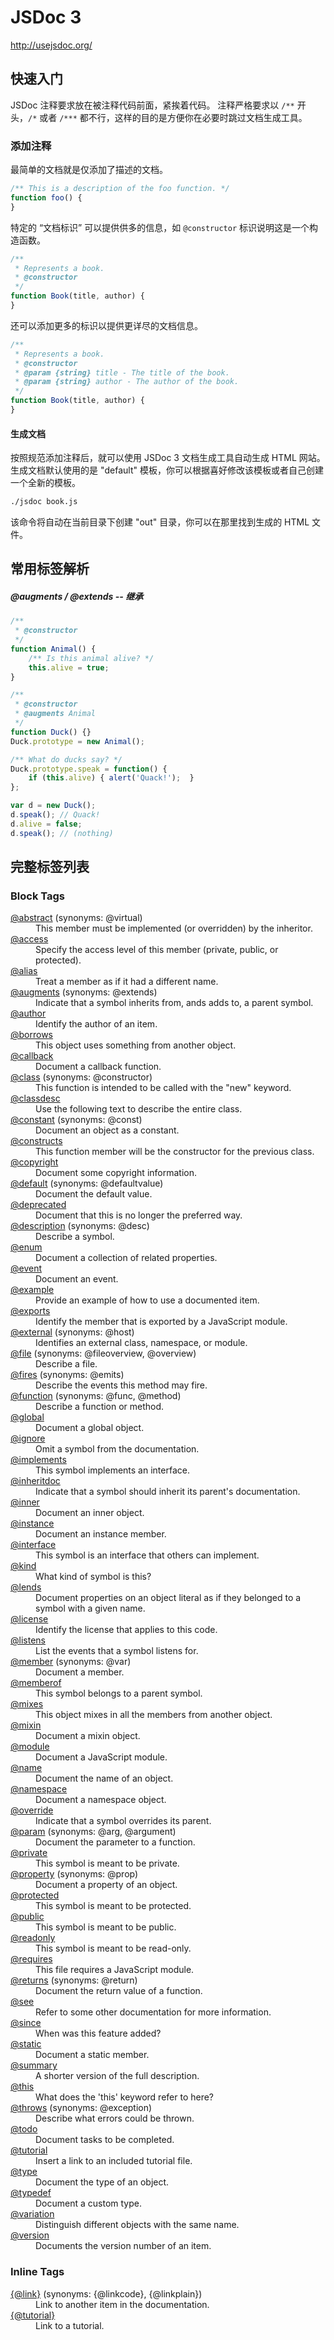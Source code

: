 # JSDoc 3

http://usejsdoc.org/

## 快速入门

JSDoc 注释要求放在被注释代码前面，紧挨着代码。
注释严格要求以 `/**` 开头，`/*` 或者 `/***` 都不行，这样的目的是方便你在必要时跳过文档生成工具。

### 添加注释

最简单的文档就是仅添加了描述的文档。
```js
/** This is a description of the foo function. */
function foo() {
}
```

特定的 “文档标识” 可以提供供多的信息，如 `@constructor` 标识说明这是一个构造函数。
```js
/**
 * Represents a book.
 * @constructor
 */
function Book(title, author) {
}
```

还可以添加更多的标识以提供更详尽的文档信息。
```js
/**
 * Represents a book.
 * @constructor
 * @param {string} title - The title of the book.
 * @param {string} author - The author of the book.
 */
function Book(title, author) {
}
```

#### 生成文档

按照规范添加注释后，就可以使用 JSDoc 3 文档生成工具自动生成 HTML 网站。生成文档默认使用的是 "default" 模板，你可以根据喜好修改该模板或者自己创建一个全新的模板。

```bash
./jsdoc book.js
```
该命令将自动在当前目录下创建  "out" 目录，你可以在那里找到生成的 HTML 文件。

## 常用标签解析

##### @augments / @extends -- 继承

```js
/**
 * @constructor
 */
function Animal() {
    /** Is this animal alive? */
    this.alive = true;
}

/**
 * @constructor
 * @augments Animal
 */
function Duck() {}
Duck.prototype = new Animal();

/** What do ducks say? */
Duck.prototype.speak = function() {
    if (this.alive) { alert('Quack!');  }
};

var d = new Duck();
d.speak(); // Quack!
d.alive = false;
d.speak(); // (nothing)

```

## 完整标签列表

### Block Tags
<dl>
  <dt><a href="tags-abstract.html">@abstract</a> (synonyms: @virtual)</dt>
  <dd>This member must be implemented (or overridden) by the inheritor.</dd>
  <dt><a href="tags-access.html">@access</a></dt>
  <dd>Specify the access level of this member (private, public, or protected).</dd>
  <dt><a href="tags-alias.html">@alias</a></dt>
  <dd>Treat a member as if it had a different name.</dd>
  <dt><a href="tags-augments.html">@augments</a> (synonyms: @extends)</dt>
  <dd>Indicate that a symbol inherits from, ands adds to, a parent symbol.</dd>
  <dt><a href="tags-author.html">@author</a></dt>
  <dd>Identify the author of an item.</dd>
  <dt><a href="tags-borrows.html">@borrows</a></dt>
  <dd>This object uses something from another object.</dd>
  <dt><a href="tags-callback.html">@callback</a></dt>
  <dd>Document a callback function.</dd>
  <dt><a href="tags-class.html">@class</a> (synonyms: @constructor)</dt>
  <dd>This function is intended to be called with the &quot;new&quot; keyword.</dd>
  <dt><a href="tags-classdesc.html">@classdesc</a></dt>
  <dd>Use the following text to describe the entire class.</dd>
  <dt><a href="tags-constant.html">@constant</a> (synonyms: @const)</dt>
  <dd>Document an object as a constant.</dd>
  <dt><a href="tags-constructs.html">@constructs</a></dt>
  <dd>This function member will be the constructor for the previous class.</dd>
  <dt><a href="tags-copyright.html">@copyright</a></dt>
  <dd>Document some copyright information.</dd>
  <dt><a href="tags-default.html">@default</a> (synonyms: @defaultvalue)</dt>
  <dd>Document the default value.</dd>
  <dt><a href="tags-deprecated.html">@deprecated</a></dt>
  <dd>Document that this is no longer the preferred way.</dd>
  <dt><a href="tags-description.html">@description</a> (synonyms: @desc)</dt>
  <dd>Describe a symbol.</dd>
  <dt><a href="tags-enum.html">@enum</a></dt>
  <dd>Document a collection of related properties.</dd>
  <dt><a href="tags-event.html">@event</a></dt>
  <dd>Document an event.</dd>
  <dt><a href="tags-example.html">@example</a></dt>
  <dd>Provide an example of how to use a documented item.</dd>
  <dt><a href="tags-exports.html">@exports</a></dt>
  <dd>Identify the member that is exported by a JavaScript module.</dd>
  <dt><a href="tags-external.html">@external</a> (synonyms: @host)</dt>
  <dd>Identifies an external class, namespace, or module.</dd>
  <dt><a href="tags-file.html">@file</a> (synonyms: @fileoverview, @overview)</dt>
  <dd>Describe a file.</dd>
  <dt><a href="tags-fires.html">@fires</a> (synonyms: @emits)</dt>
  <dd>Describe the events this method may fire.</dd>
  <dt><a href="tags-function.html">@function</a> (synonyms: @func, @method)</dt>
  <dd>Describe a function or method.</dd>
  <dt><a href="tags-global.html">@global</a></dt>
  <dd>Document a global object.</dd>
  <dt><a href="tags-ignore.html">@ignore</a></dt>
  <dd>Omit a symbol from the documentation.</dd>
  <dt><a href="tags-implements.html">@implements</a></dt>
  <dd>This symbol implements an interface.</dd>
  <dt><a href="tags-inheritdoc.html">@inheritdoc</a></dt>
  <dd>Indicate that a symbol should inherit its parent&#39;s documentation.</dd>
  <dt><a href="tags-inner.html">@inner</a></dt>
  <dd>Document an inner object.</dd>
  <dt><a href="tags-instance.html">@instance</a></dt>
  <dd>Document an instance member.</dd>
  <dt><a href="tags-interface.html">@interface</a></dt>
  <dd>This symbol is an interface that others can implement.</dd>
  <dt><a href="tags-kind.html">@kind</a></dt>
  <dd>What kind of symbol is this?</dd>
  <dt><a href="tags-lends.html">@lends</a></dt>
  <dd>Document properties on an object literal as if they belonged to a symbol with a given name.</dd>
  <dt><a href="tags-license.html">@license</a></dt>
  <dd>Identify the license that applies to this code.</dd>
  <dt><a href="tags-listens.html">@listens</a></dt>
  <dd>List the events that a symbol listens for.</dd>
  <dt><a href="tags-member.html">@member</a> (synonyms: @var)</dt>
  <dd>Document a member.</dd>
  <dt><a href="tags-memberof.html">@memberof</a></dt>
  <dd>This symbol belongs to a parent symbol.</dd>
  <dt><a href="tags-mixes.html">@mixes</a></dt>
  <dd>This object mixes in all the members from another object.</dd>
  <dt><a href="tags-mixin.html">@mixin</a></dt>
  <dd>Document a mixin object.</dd>
  <dt><a href="tags-module.html">@module</a></dt>
  <dd>Document a JavaScript module.</dd>
  <dt><a href="tags-name.html">@name</a></dt>
  <dd>Document the name of an object.</dd>
  <dt><a href="tags-namespace.html">@namespace</a></dt>
  <dd>Document a namespace object.</dd>
  <dt><a href="tags-override.html">@override</a></dt>
  <dd>Indicate that a symbol overrides its parent.</dd>
  <dt><a href="tags-param.html">@param</a> (synonyms: @arg, @argument)</dt>
  <dd>Document the parameter to a function.</dd>
  <dt><a href="tags-private.html">@private</a></dt>
  <dd>This symbol is meant to be private.</dd>
  <dt><a href="tags-property.html">@property</a> (synonyms: @prop)</dt>
  <dd>Document a property of an object.</dd>
  <dt><a href="tags-protected.html">@protected</a></dt>
  <dd>This symbol is meant to be protected.</dd>
  <dt><a href="tags-public.html">@public</a></dt>
  <dd>This symbol is meant to be public.</dd>
  <dt><a href="tags-readonly.html">@readonly</a></dt>
  <dd>This symbol is meant to be read-only.</dd>
  <dt><a href="tags-requires.html">@requires</a></dt>
  <dd>This file requires a JavaScript module.</dd>
  <dt><a href="tags-returns.html">@returns</a> (synonyms: @return)</dt>
  <dd>Document the return value of a function.</dd>
  <dt><a href="tags-see.html">@see</a></dt>
  <dd>Refer to some other documentation for more information.</dd>
  <dt><a href="tags-since.html">@since</a></dt>
  <dd>When was this feature added?</dd>
  <dt><a href="tags-static.html">@static</a></dt>
  <dd>Document a static member.</dd>
  <dt><a href="tags-summary.html">@summary</a></dt>
  <dd>A shorter version of the full description.</dd>
  <dt><a href="tags-this.html">@this</a></dt>
  <dd>What does the &#39;this&#39; keyword refer to here?</dd>
  <dt><a href="tags-throws.html">@throws</a> (synonyms: @exception)</dt>
  <dd>Describe what errors could be thrown.</dd>
  <dt><a href="tags-todo.html">@todo</a></dt>
  <dd>Document tasks to be completed.</dd>
  <dt><a href="tags-tutorial.html">@tutorial</a></dt>
  <dd>Insert a link to an included tutorial file.</dd>
  <dt><a href="tags-type.html">@type</a></dt>
  <dd>Document the type of an object.</dd>
  <dt><a href="tags-typedef.html">@typedef</a></dt>
  <dd>Document a custom type.</dd>
  <dt><a href="tags-variation.html">@variation</a></dt>
  <dd>Distinguish different objects with the same name.</dd>
  <dt><a href="tags-version.html">@version</a></dt>
  <dd>Documents the version number of an item.</dd>
</dl>

### Inline Tags
<dl>
  <dt><a href="tags-inline-link.html">{@link}</a> (synonyms: {@linkcode}, {@linkplain})</dt>
  <dd>Link to another item in the documentation.</dd>
  <dt><a href="tags-inline-tutorial.html">{@tutorial}</a></dt>
  <dd>Link to a tutorial.</dd>
</dl>
